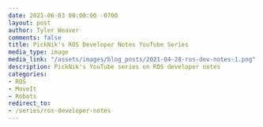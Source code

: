 ```yaml
---
date: 2021-06-03 00:00:00 -0700
layout: post
author: Tyler Weaver
comments: false
title: PickNik's ROS Developer Notes YouTube Series
media_type: image
media_link: "/assets/images/blog_posts/2021-04-28-ros-dev-notes-1.png"
description: PickNik's YouTube series on ROS developer notes
categories:
- ROS
- MoveIt
- Robots
redirect_to:
- /series/ros-developer-notes
---
```

<!-- This page is meant to be blank as it redirects to a static page -->
